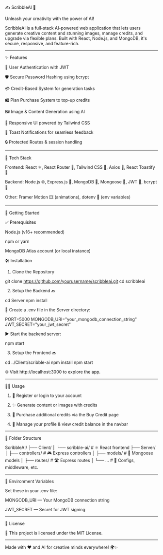 ✍ ScribbleAI 🎨

Unleash your creativity with the power of AI!

ScribbleAI is a full-stack AI-powered web application that lets users generate creative content and stunning images, manage credits, and upgrade via flexible plans. Built with React, Node.js, and MongoDB, it's secure, responsive, and feature-rich.


---

✨ Features

🔐 User Authentication with JWT

🛡 Secure Password Hashing using bcrypt

💳 Credit-Based System for generation tasks

🛍 Plan Purchase System to top-up credits

🖼 Image & Content Generation using AI

📱 Responsive UI powered by Tailwind CSS

🔔 Toast Notifications for seamless feedback

🔒 Protected Routes & session handling



---

🧰 Tech Stack

Frontend: React ⚛, React Router 🔀, Tailwind CSS 💨, Axios 📡, React Toastify 🍞

Backend: Node.js 🌐, Express.js 🚂, MongoDB 🍃, Mongoose 🧬, JWT 🪪, bcrypt 🔑

Other: Framer Motion 🎞 (animations), dotenv 🌱 (env variables)



---

🚀 Getting Started

✅ Prerequisites

Node.js (v16+ recommended)

npm or yarn

MongoDB Atlas account (or local instance)


🛠 Installation

1. Clone the Repository

git clone https://github.com/yourusername/scribbleai.git
cd scribbleai

2. Setup the Backend 🔙

cd Server
npm install

📝 Create a .env file in the Server directory:

PORT=5000
MONGODB_URI="your_mongodb_connection_string"
JWT_SECRET="your_jwt_secret"

▶ Start the backend server:

npm start

3. Setup the Frontend 🔜

cd ../Client/scribble-ai
npm install
npm start

🌐 Visit http://localhost:3000 to explore the app.


---

🧑‍💻 Usage

1. 📝 Register or login to your account


2. ✨ Generate content or images with credits


3. 💸 Purchase additional credits via the Buy Credit page


4. 👤 Manage your profile & view credit balance in the navbar




---

📁 Folder Structure

ScribbleAI/
├── Client/
│   └── scribble-ai/        # ⚛ React frontend
├── Server/
│   ├── controllers/        # 🎮 Express controllers
│   ├── models/             # 🧬 Mongoose models
│   ├── routes/             # 🛣 Express routes
│   └── ...                 # 🧾 Configs, middleware, etc.


---

🔐 Environment Variables

Set these in your .env file:

MONGODB_URI — Your MongoDB connection string

JWT_SECRET — Secret for JWT signing



---

📄 License

📝 This project is licensed under the MIT License.


---

Made with ❤ and AI for creative minds everywhere! 🌍✨

